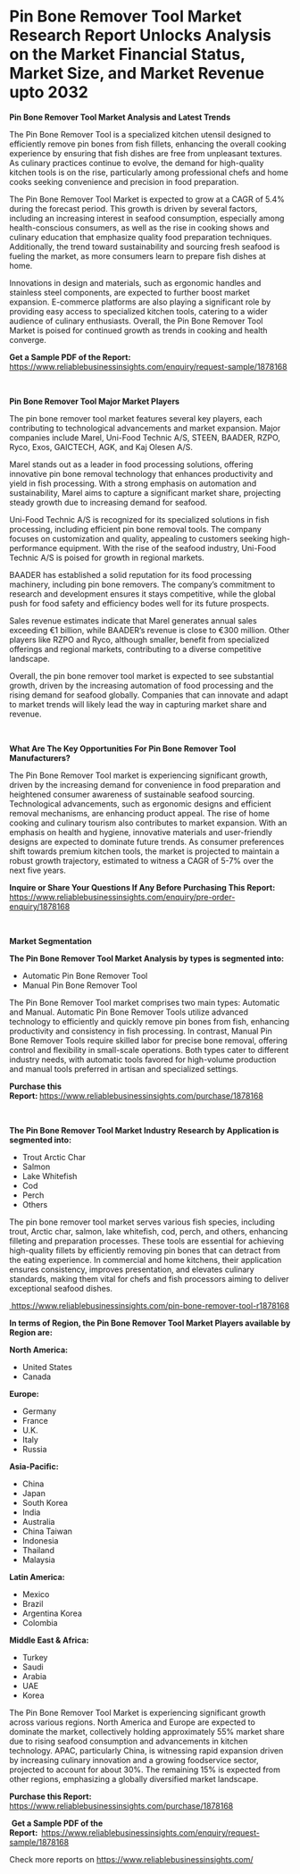 <p><h1>Pin Bone Remover Tool Market Research Report Unlocks Analysis on the Market Financial Status, Market Size, and Market Revenue upto 2032</h1></p><p><strong>Pin Bone Remover Tool Market Analysis and Latest Trends</strong></p>
<p><p>The Pin Bone Remover Tool is a specialized kitchen utensil designed to efficiently remove pin bones from fish fillets, enhancing the overall cooking experience by ensuring that fish dishes are free from unpleasant textures. As culinary practices continue to evolve, the demand for high-quality kitchen tools is on the rise, particularly among professional chefs and home cooks seeking convenience and precision in food preparation.</p><p>The Pin Bone Remover Tool Market is expected to grow at a CAGR of 5.4% during the forecast period. This growth is driven by several factors, including an increasing interest in seafood consumption, especially among health-conscious consumers, as well as the rise in cooking shows and culinary education that emphasize quality food preparation techniques. Additionally, the trend toward sustainability and sourcing fresh seafood is fueling the market, as more consumers learn to prepare fish dishes at home.</p><p>Innovations in design and materials, such as ergonomic handles and stainless steel components, are expected to further boost market expansion. E-commerce platforms are also playing a significant role by providing easy access to specialized kitchen tools, catering to a wider audience of culinary enthusiasts. Overall, the Pin Bone Remover Tool Market is poised for continued growth as trends in cooking and health converge.</p></p>
<p><strong>Get a Sample PDF of the Report:&nbsp;</strong> <a href="https://www.reliablebusinessinsights.com/enquiry/request-sample/1878168?utm_campaign=2534&utm_medium=2&utm_source=Github&utm_content=ia&utm_term=11042025&utm_id=pin-bone-remover-tool">https://www.reliablebusinessinsights.com/enquiry/request-sample/1878168</a></p>
<p>&nbsp;</p>
<p><strong>Pin Bone Remover Tool Major Market Players</strong></p>
<p><p>The pin bone remover tool market features several key players, each contributing to technological advancements and market expansion. Major companies include Marel, Uni-Food Technic A/S, STEEN, BAADER, RZPO, Ryco, Exos, GAICTECH, AGK, and Kaj Olesen A/S.</p><p>Marel stands out as a leader in food processing solutions, offering innovative pin bone removal technology that enhances productivity and yield in fish processing. With a strong emphasis on automation and sustainability, Marel aims to capture a significant market share, projecting steady growth due to increasing demand for seafood.</p><p>Uni-Food Technic A/S is recognized for its specialized solutions in fish processing, including efficient pin bone removal tools. The company focuses on customization and quality, appealing to customers seeking high-performance equipment. With the rise of the seafood industry, Uni-Food Technic A/S is poised for growth in regional markets.</p><p>BAADER has established a solid reputation for its food processing machinery, including pin bone removers. The company’s commitment to research and development ensures it stays competitive, while the global push for food safety and efficiency bodes well for its future prospects.</p><p>Sales revenue estimates indicate that Marel generates annual sales exceeding €1 billion, while BAADER’s revenue is close to €300 million. Other players like RZPO and Ryco, although smaller, benefit from specialized offerings and regional markets, contributing to a diverse competitive landscape.</p><p>Overall, the pin bone remover tool market is expected to see substantial growth, driven by the increasing automation of food processing and the rising demand for seafood globally. Companies that can innovate and adapt to market trends will likely lead the way in capturing market share and revenue.</p></p>
<p>&nbsp;</p>
<p><strong>What Are The Key Opportunities For Pin Bone Remover Tool Manufacturers?</strong></p>
<p><p>The Pin Bone Remover Tool market is experiencing significant growth, driven by the increasing demand for convenience in food preparation and heightened consumer awareness of sustainable seafood sourcing. Technological advancements, such as ergonomic designs and efficient removal mechanisms, are enhancing product appeal. The rise of home cooking and culinary tourism also contributes to market expansion. With an emphasis on health and hygiene, innovative materials and user-friendly designs are expected to dominate future trends. As consumer preferences shift towards premium kitchen tools, the market is projected to maintain a robust growth trajectory, estimated to witness a CAGR of 5-7% over the next five years.</p></p>
<p><strong>Inquire or Share Your Questions If Any Before Purchasing This Report:</strong> <a href="https://www.reliablebusinessinsights.com/enquiry/pre-order-enquiry/1878168?utm_campaign=2534&utm_medium=2&utm_source=Github&utm_content=ia&utm_term=11042025&utm_id=pin-bone-remover-tool">https://www.reliablebusinessinsights.com/enquiry/pre-order-enquiry/1878168</a></p>
<p>&nbsp;</p>
<p><strong>Market Segmentation</strong></p>
<p><strong>The Pin Bone Remover Tool Market Analysis by types is segmented into:</strong></p>
<p><ul><li>Automatic Pin Bone Remover Tool</li><li>Manual Pin Bone Remover Tool</li></ul></p>
<p><p>The Pin Bone Remover Tool market comprises two main types: Automatic and Manual. Automatic Pin Bone Remover Tools utilize advanced technology to efficiently and quickly remove pin bones from fish, enhancing productivity and consistency in fish processing. In contrast, Manual Pin Bone Remover Tools require skilled labor for precise bone removal, offering control and flexibility in small-scale operations. Both types cater to different industry needs, with automatic tools favored for high-volume production and manual tools preferred in artisan and specialized settings.</p></p>
<p><strong>Purchase this Report:&nbsp;</strong><a href="https://www.reliablebusinessinsights.com/purchase/1878168?utm_campaign=2534&utm_medium=2&utm_source=Github&utm_content=ia&utm_term=11042025&utm_id=pin-bone-remover-tool">https://www.reliablebusinessinsights.com/purchase/1878168</a></p>
<p>&nbsp;</p>
<p><strong>The Pin Bone Remover Tool Market Industry Research by Application is segmented into:</strong></p>
<p><ul><li>Trout Arctic Char</li><li>Salmon</li><li>Lake Whitefish</li><li>Cod</li><li>Perch</li><li>Others</li></ul></p>
<p><p>The pin bone remover tool market serves various fish species, including trout, Arctic char, salmon, lake whitefish, cod, perch, and others, enhancing filleting and preparation processes. These tools are essential for achieving high-quality fillets by efficiently removing pin bones that can detract from the eating experience. In commercial and home kitchens, their application ensures consistency, improves presentation, and elevates culinary standards, making them vital for chefs and fish processors aiming to deliver exceptional seafood dishes.</p></p>
<p><a href="https://www.reliablebusinessinsights.com/pin-bone-remover-tool-r1878168?utm_campaign=2534&utm_medium=2&utm_source=Github&utm_content=ia&utm_term=11042025&utm_id=pin-bone-remover-tool">&nbsp;https://www.reliablebusinessinsights.com/pin-bone-remover-tool-r1878168</a></p>
<p><strong>In terms of Region, the Pin Bone Remover Tool Market Players available by Region are:</strong></p>
<p>
    <p> <strong> North America: </strong>
        <ul>
            <li>United States</li>
            <li>Canada</li>
        </ul>
        </p> 
    <p> <strong> Europe: </strong>
        <ul>
            <li>Germany</li>
            <li>France</li>
            <li>U.K.</li>
            <li>Italy</li>
            <li>Russia</li>
        </ul>
        </p> 
    <p> <strong> Asia-Pacific: </strong>
        <ul>
            <li>China</li>
            <li>Japan</li>
            <li>South Korea</li>
            <li>India</li>
            <li>Australia</li>
            <li>China Taiwan</li>
            <li>Indonesia</li>
            <li>Thailand</li>
            <li>Malaysia</li>
        </ul>
        </p> 
    <p> <strong> Latin America: </strong>
        <ul>
            <li>Mexico</li>
            <li>Brazil</li>
            <li>Argentina Korea</li>
            <li>Colombia</li>
        </ul>
        </p> 
    <p> <strong> Middle East & Africa: </strong>
        <ul>
            <li>Turkey</li>
            <li>Saudi</li>
            <li>Arabia</li>
            <li>UAE</li>
            <li>Korea</li>
        </ul>
    </p>
    </p>
<p><p>The Pin Bone Remover Tool Market is experiencing significant growth across various regions. North America and Europe are expected to dominate the market, collectively holding approximately 55% market share due to rising seafood consumption and advancements in kitchen technology. APAC, particularly China, is witnessing rapid expansion driven by increasing culinary innovation and a growing foodservice sector, projected to account for about 30%. The remaining 15% is expected from other regions, emphasizing a globally diversified market landscape.</p></p>
<p><strong>Purchase this Report: </strong><a href="https://www.reliablebusinessinsights.com/purchase/1878168?utm_campaign=2534&utm_medium=2&utm_source=Github&utm_content=ia&utm_term=11042025&utm_id=pin-bone-remover-tool">https://www.reliablebusinessinsights.com/purchase/1878168</a></p>
<p>&nbsp;<strong>Get a Sample PDF of the Report:&nbsp;&nbsp;</strong><a href="https://www.reliablebusinessinsights.com/enquiry/request-sample/1878168?utm_campaign=2534&utm_medium=2&utm_source=Github&utm_content=ia&utm_term=11042025&utm_id=pin-bone-remover-tool">https://www.reliablebusinessinsights.com/enquiry/request-sample/1878168</a></p>
<p><strong></strong></p>
<p>Check more reports on <a href="https://www.reliablebusinessinsights.com/?utm_campaign=2534&utm_medium=2&utm_source=Github&utm_content=ia&utm_term=11042025&utm_id=pin-bone-remover-tool">https://www.reliablebusinessinsights.com/</a></p>